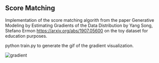 ## Score Matching
Implementation of the score matching algorith from the paper Generative Modeling by Estimating Gradients of the Data Distribution by
Yang Song, Stefano Ermon https://arxiv.org/abs/1907.05600
on the toy dataset for education purposes.

python train.py to generate the gif of the gradient visualization.

![gradient](https://user-images.githubusercontent.com/30438883/134584145-da4834eb-3f83-4cde-bb77-1eb4c205d03d.gif)
